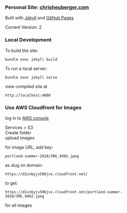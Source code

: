 ### Personal Site: [chrisheuberger.com](https://www.chrisheuberger.com)

Built with [Jekyll](https://jekyllrb.com/) and [GitHub Pages](https://pages.github.com/)

Current Version: 2

### Local Development

To build the site:
```
bundle exec jekyll build
```

To run a local server:
```
bundle exec jekyll serve
```

view compiled site at
```
http://localhost:4000
```

### Use AWS Cloudfront for Images

log in to [AWS console](https://console.aws.amazon.com/)

Services > S3  
Create folder  
upload images  

for image URL, add key:  
```
portland-summer-2018/IMG_9492.jpeg
```

as slug on domain:
```
https://d1snbyjv506jvs.cloudfront.net/
```

to get:
```
https://d1snbyjv506jvs.cloudfront.net/portland-summer-2018/IMG_9492.jpeg
```

for all images
